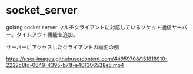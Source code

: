 # socket_server
golang socket server
マルチクライアントに対応しているソケット通信サーバー。タイムアウト機能を追加。

サーバーにアクセスしたクライアントの画面の例

https://user-images.githubusercontent.com/44959708/151818910-2222c8fd-0649-4395-b71f-e401306538e5.mp4


